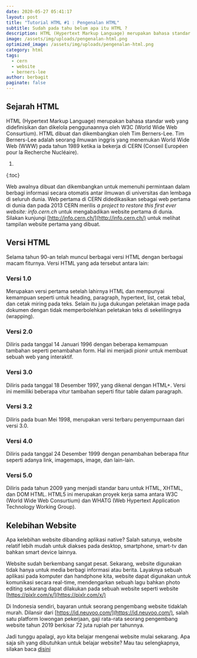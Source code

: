 ```yaml
---
date: 2020-05-27 05:41:17
layout: post
title: "Tutorial HTML #1 : Pengenalan HTML"
subtitle: Sudah pada tahu belum apa itu HTML ?
description: HTML (Hypertext Markup Language) merupakan bahasa standar web yang didefinisikan dan dikelola penggunaannya oleh W3C (World Wide Web Consurtium)
image: /assets/img/uploads/pengenalan-html.png
optimized_image: /assets/img/uploads/pengenalan-html.png
category: html
tags:
  - cern
  - website
  - berners-lee
author: berbagit
paginate: false
---
```


## Sejarah HTML
HTML (Hypertext Markup Language) merupakan bahasa standar web yang didefinisikan dan dikelola penggunaannya oleh W3C (World Wide Web Consurtium). HTML dibuat dan dikembangkan oleh Tim Berners-Lee. Tim Berners-Lee adalah seorang ilmuwan inggris yang menemukan World Wide Web (WWW) pada tahun 1989 ketika ia bekerja di CERN (Conseil Européen pour la Recherche Nucléaire).

1. 
{:toc}

Web awalnya dibuat dan dikembangkan untuk memenuhi permintaan dalam berbagi informasi secara otomatis antar ilmuwan di universitas dan lembaga di seluruh dunia. Web pertama di CERN didedikasikan sebagai web pertama di dunia dan pada 2013 CERN merilis _a project to restore this first ever website: info.cern.ch_ untuk mengabadikan website pertama di dunia. Silakan kunjungi [http://info.cern.ch/](http://info.cern.ch/) untuk melihat tampilan website pertama yang dibuat.

## Versi HTML
Selama tahun 90-an telah muncul berbagai versi HTML dengan berbagai macam fiturnya. Versi HTML yang ada tersebut antara lain:

### Versi 1.0
Merupakan versi pertama setelah lahirnya HTML dan mempunyai kemampuan seperti untuk heading, paragraph, hypertext, list, cetak tebal, dan cetak miring pada teks. Selain itu juga dukungan peletakan image pada dokumen dengan tidak memperbolehkan peletakan teks di sekelilingnya (wrapping).

### Versi 2.0
Diliris pada tanggal 14 Januari 1996 dengan beberapa kemampuan tambahan seperti penambahan form. Hal ini menjadi pionir untuk membuat sebuah web yang interaktif.

### Versi 3.0
Diliris pada tanggal 18 Desember 1997, yang dikenal dengan HTML+. Versi ini memiliki beberapa vitur tambahan seperti fitur table dalam paragraph.

### Versi 3.2
Diliris pada buan Mei 1998, merupakan versi terbaru penyempurnaan dari versi 3.0.

### Versi 4.0
Diliris pada tanggal 24 Desember 1999 dengan penambahan beberapa fitur seperti adanya link, imagemaps, image, dan lain-lain.

### Versi 5.0
Diliris pada tahun 2009 yang menjadi standar baru untuk HTML, XHTML, dan DOM HTML. HTML5 ini merupakan proyek kerja sama antara W3C (World Wide Web Consurtium) dan WHATG (Web Hypertext Application Technology Working Group).

## Kelebihan Website
Apa kelebihan website dibanding aplikasi native? Salah satunya, website relatif lebih mudah untuk diakses pada desktop, smartphone, smart-tv dan bahkan smart device lainnya.

Website sudah berkembang sangat pesat. Sekarang, website digunakan tidak hanya untuk media berbagi informasi atau berita. Layaknya sebuah aplikasi pada komputer dan handphone kita, website dapat digunakan untuk komunikasi secara real-time, mendengarkan sebuah lagu bahkan photo editing sekarang dapat dilakukan pada sebuah website seperti website [https://pixlr.com/x/](https://pixlr.com/x/)

Di Indonesia sendiri, bayaran untuk seorang pengembang website tidaklah murah. Dilansir dari [https://id.neuvoo.com/](https://id.neuvoo.com/), salah satu platform lowongan pekerjaan, gaji rata-rata seorang pengembang website tahun 2019 berkisar 72 juta rupiah per tahunnya.

Jadi tunggu apalagi, ayo kita belajar mengenai website mulai sekarang. Apa saja sih yang dibutuhkan untuk belajar website? Mau tau selengkapnya, silakan baca [disini](/text-editor)